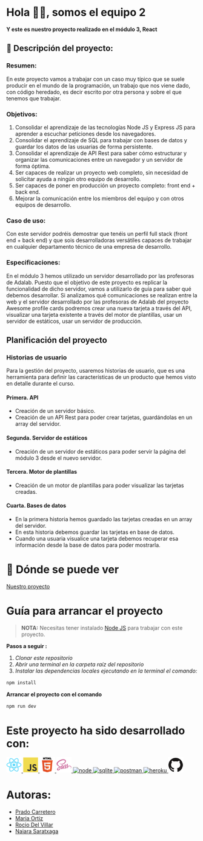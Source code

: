 # Hola 👋🏽, somos el equipo 2

**Y este es nuestro proyecto realizado en el módulo 3, React**

## 🚀 Descripción del proyecto:

### Resumen:

En este proyecto vamos a trabajar con un caso muy típico que se suele producir en el mundo de la programación, un trabajo que nos viene dado, con código heredado, es decir escrito por otra persona y sobre el que tenemos que trabajar.

### Objetivos:

1. Consolidar el aprendizaje de las tecnologías Node JS y Express JS para aprender a escuchar peticiones desde los navegadores.
2. Consolidar el aprendizaje de SQL para trabajar con bases de datos y guardar los datos de las usuarias de forma persistente.
3. Consolidar el aprendizaje de API Rest para saber cómo estructurar y organizar las comunicaciones entre un navegador y un servidor de forma óptima.
4. Ser capaces de realizar un proyecto web completo, sin necesidad de solicitar ayuda a ningún otro equipo de desarrollo.
5. Ser capaces de poner en producción un proyecto completo: front end + back end.
6. Mejorar la comunicación entre los miembros del equipo y con otros equipos de desarrollo.

### Caso de uso:

Con este servidor podréis demostrar que tenéis un perfil full stack (front end + back end) y que sois desarrolladoras versátiles capaces de trabajar en cualquier departamento técnico de una empresa de desarrollo.

### Especificaciones:

En el módulo 3 hemos utilizado un servidor desarrollado por las profesoras de Adalab. Puesto que el objetivo de este proyecto es replicar la funcionalidad de dicho servidor, vamos a utilizarlo de guía para saber qué debemos desarrollar.
Si analizamos qué comunicaciones se realizan entre la web y el servidor desarrollado por las profesoras de Adalab del proyecto Awesome profile cards podremos crear una nueva tarjeta a través del API, visualizar una tarjeta existente a través del motor de plantillas, usar un servidor de estáticos, usar un servidor de producción.

## Planificación del proyecto

### Historias de usuario

Para la gestión del proyecto, usaremos historias de usuario, que es una herramienta para definir las características de un producto que hemos visto en detalle durante el curso.

#### Primera. API

- Creación de un servidor básico.
- Creación de un API Rest para poder crear tarjetas, guardándolas en un array del servidor.

#### Segunda. Servidor de estáticos

- Creación de un servidor de estáticos para poder servir la página del módulo 3 desde el nuevo servidor.

#### Tercera. Motor de plantillas

- Creación de un motor de plantillas para poder visualizar las tarjetas creadas.

#### Cuarta. Bases de datos

- En la primera historia hemos guardado las tarjetas creadas en un array del servidor.
- En esta historia debemos guardar las tarjetas en base de datos.
- Cuando una usuaria visualice una tarjeta debemos recuperar esa información desde la base de datos para poder mostrarla.

# 👀 Dónde se puede ver

[Nuestro proyecto](https://hook-team.herokuapp.com/)

# Guía para arrancar el proyecto

> **NOTA:** Necesitas tener instalado [Node JS](https://nodejs.org/) para trabajar con este proyecto.

**Pasos a seguir :**

1. _Clonar este repositorio_
2. _Abrir una terminal en la carpeta raíz del repositorio_
3. _Instalar las dependencias locales ejecutando en la terminal el comando:_

```bash
npm install
```

**Arrancar el proyecto con el comando**

```bash
npm run dev
```

# Este proyecto ha sido desarrollado con:

<p>
<a href="https://reactjs.org/" target="_blank" rel="noreferrer"> <img src="https://raw.githubusercontent.com/devicons/devicon/master/icons/react/react-original.svg" alt="react" width="40" height="40"/> </a> 
<a href="https://developer.mozilla.org/en-US/docs/Web/JavaScript" target="_blank" rel="noreferrer"> <img src="https://raw.githubusercontent.com/devicons/devicon/master/icons/javascript/javascript-original.svg" alt="javascript" width="40" height="40"/> 
<a href="https://www.w3.org/html/" target="_blank" rel="noreferrer"> <img src="https://raw.githubusercontent.com/devicons/devicon/master/icons/html5/html5-original-wordmark.svg" alt="html5" width="40" height="40"/>
<a href="https://sass-lang.com" target="_blank" rel="noreferrer"> <img src="https://raw.githubusercontent.com/devicons/devicon/master/icons/sass/sass-original.svg" alt="sass" width="40" height="40"/>
<a href="https://node.org/" target="_blank" rel="noreferrer"> <img src="https://midu.dev/images/tags/node.png" alt=node width="40" height="40"/> </a> 
<a href="https://www.sqlite.org/index.html" target="_blank" rel="noreferrer"> <img src="https://secureanycloud.com/wp-content/uploads/sites/33/2016/10/38584.png" alt="sqlite" width="40" height="40"/> </a> 
<a href="https://www.postman.com/" target="_blank" rel="noreferrer"> <img src="https://cdn.worldvectorlogo.com/logos/postman.svg" alt="postman" width="40" height="40"/> </a> 
<a href="https://www.heroku.com/" target="_blank" rel="noreferrer"> <img src="https://hidden1.zentica-global.com/wp-content/uploads/2021/04/Deploiement-sur-Heroku-une-introduction.jpg" alt="heroku" width="40" height="40"/> </a> 
<a href="https://github.com/Adalab/project-promo-p-module-4-team-2" target="_blank" rel="noreferrer"> <img src="https://raw.githubusercontent.com/devicons/devicon/master/icons/github/github-original.svg" alt=“github” width="40" height="40"/> </a> 
</p>

# Autoras:

- [Prado Carretero](https://github.com/PradoCarretero)
- [Maria Ortiz](https://github.com/miaor5)
- [Rocio Del Villar](https://github.com/RocioDvn)
- [Naiara Saratxaga](https://github.com/NaiSaratxaga)
